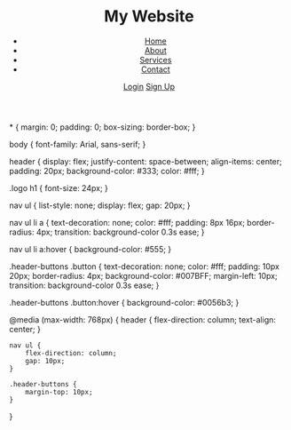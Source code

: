 <!DOCTYPE html>
<html lang="en">
<head>
    <meta charset="UTF-8">
    <meta name="viewport" content="width=device-width, initial-scale=1.0">
    <title>Website Header</title>
    <link rel="stylesheet" href="styles.css">
</head>
<body>
    <header>
        <div class="logo">
            <h1>My Website</h1>
        </div>
        <nav>
            <ul>
                <li><a href="#home">Home</a></li>
                <li><a href="#about">About</a></li>
                <li><a href="#services">Services</a></li>
                <li><a href="#contact">Contact</a></li>
            </ul>
        </nav>
        <div class="header-buttons">
            <a href="#login" class="button">Login</a>
            <a href="#signup" class="button">Sign Up</a>
        </div>
    </header>
</body>
</html>
* {
    margin: 0;
    padding: 0;
    box-sizing: border-box;
}

body {
    font-family: Arial, sans-serif;
}

header {
    display: flex;
    justify-content: space-between;
    align-items: center;
    padding: 20px;
    background-color: #333;
    color: #fff;
}

.logo h1 {
    font-size: 24px;
}

nav ul {
    list-style: none;
    display: flex;
    gap: 20px;
}

nav ul li a {
    text-decoration: none;
    color: #fff;
    padding: 8px 16px;
    border-radius: 4px;
    transition: background-color 0.3s ease;
}

nav ul li a:hover {
    background-color: #555;
}

.header-buttons .button {
    text-decoration: none;
    color: #fff;
    padding: 10px 20px;
    border-radius: 4px;
    background-color: #007BFF;
    margin-left: 10px;
    transition: background-color 0.3s ease;
}

.header-buttons .button:hover {
    background-color: #0056b3;
}

@media (max-width: 768px) {
    header {
        flex-direction: column;
        text-align: center;
    }

    nav ul {
        flex-direction: column;
        gap: 10px;
    }

    .header-buttons {
        margin-top: 10px;
    }
}
